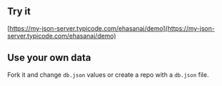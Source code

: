 ## Try it

[https://my-json-server.typicode.com/ehasanaj/demo](https://my-json-server.typicode.com/ehasanaj/demo)

## Use your own data

Fork it and change `db.json` values or create a repo with a `db.json` file.
